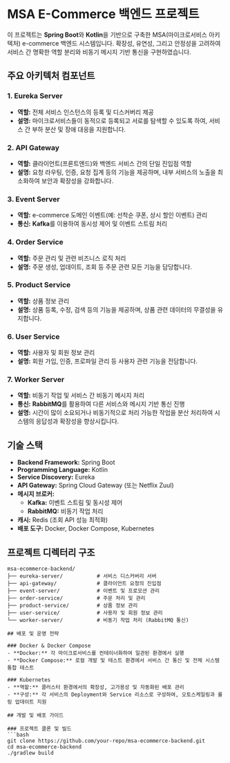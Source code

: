 # MSA E-Commerce 백엔드 프로젝트

이 프로젝트는 **Spring Boot**와 **Kotlin**을 기반으로 구축한 MSA(마이크로서비스 아키텍처) e-commerce 백엔드 시스템입니다. 확장성, 유연성, 그리고 안정성을 고려하여 서비스 간 명확한 역할 분리와 비동기 메시지 기반 통신을 구현하였습니다.

## 주요 아키텍처 컴포넌트

### 1. Eureka Server
- **역할:** 전체 서비스 인스턴스의 등록 및 디스커버리 제공  
- **설명:** 마이크로서비스들이 동적으로 등록되고 서로를 탐색할 수 있도록 하여, 서비스 간 부하 분산 및 장애 대응을 지원합니다.

### 2. API Gateway
- **역할:** 클라이언트(프론트엔드)와 백엔드 서비스 간의 단일 진입점 역할  
- **설명:** 요청 라우팅, 인증, 요청 집계 등의 기능을 제공하며, 내부 서비스의 노출을 최소화하여 보안과 확장성을 강화합니다.

### 3. Event Server
- **역할:** e-commerce 도메인 이벤트(예: 선착순 쿠폰, 상시 할인 이벤트) 관리  
- **통신:** **Kafka**를 이용하여 동시성 제어 및 이벤트 스트림 처리  

### 4. Order Service
- **역할:** 주문 관리 및 관련 비즈니스 로직 처리  
- **설명:** 주문 생성, 업데이트, 조회 등 주문 관련 모든 기능을 담당합니다.

### 5. Product Service
- **역할:** 상품 정보 관리  
- **설명:** 상품 등록, 수정, 검색 등의 기능을 제공하며, 상품 관련 데이터의 무결성을 유지합니다.

### 6. User Service
- **역할:** 사용자 및 회원 정보 관리  
- **설명:** 회원 가입, 인증, 프로파일 관리 등 사용자 관련 기능을 전담합니다.

### 7. Worker Server
- **역할:** 비동기 작업 및 서비스 간 비동기 메시지 처리  
- **통신:** **RabbitMQ**를 활용하여 다른 서비스와 메시지 기반 통신 진행  
- **설명:** 시간이 많이 소요되거나 비동기적으로 처리 가능한 작업을 분산 처리하여 시스템의 응답성과 확장성을 향상시킵니다.

## 기술 스택
- **Backend Framework:** Spring Boot
- **Programming Language:** Kotlin
- **Service Discovery:** Eureka
- **API Gateway:** Spring Cloud Gateway (또는 Netflix Zuul)
- **메시지 브로커:**  
  - **Kafka:** 이벤트 스트림 및 동시성 제어  
  - **RabbitMQ:** 비동기 작업 처리
- **캐시:** Redis (조회 API 성능 최적화)
- **배포 도구:** Docker, Docker Compose, Kubernetes

## 프로젝트 디렉터리 구조

```plaintext
msa-ecommerce-backend/
├── eureka-server/           # 서비스 디스커버리 서버
├── api-gateway/             # 클라이언트 요청의 진입점
├── event-server/            # 이벤트 및 프로모션 관리
├── order-service/           # 주문 처리 및 관리
├── product-service/         # 상품 정보 관리
├── user-service/            # 사용자 및 회원 정보 관리
└── worker-server/           # 비동기 작업 처리 (RabbitMQ 통신)

## 배포 및 운영 전략

### Docker & Docker Compose
- **Docker:** 각 마이크로서비스를 컨테이너화하여 일관된 환경에서 실행
- **Docker Compose:** 로컬 개발 및 테스트 환경에서 서비스 간 통신 및 전체 시스템 통합 테스트

### Kubernetes
- **역할:** 클러스터 환경에서의 확장성, 고가용성 및 자동화된 배포 관리
- **구성:** 각 서비스의 Deployment와 Service 리소스로 구성하여, 오토스케일링과 롤링 업데이트 지원

## 개발 및 배포 가이드

### 프로젝트 클론 및 빌드
```bash
git clone https://github.com/your-repo/msa-ecommerce-backend.git
cd msa-ecommerce-backend
./gradlew build
